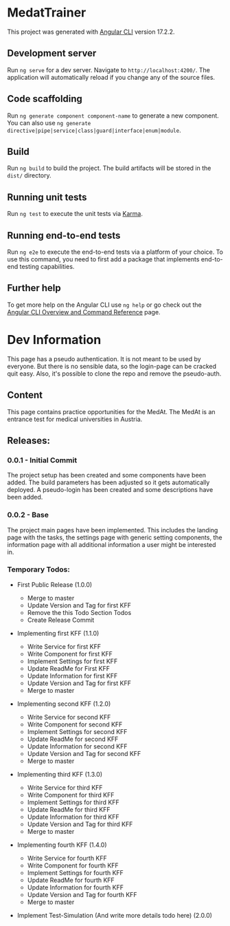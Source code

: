 # MedatTrainer

This project was generated with [Angular CLI](https://github.com/angular/angular-cli) version 17.2.2.

## Development server

Run `ng serve` for a dev server. Navigate to `http://localhost:4200/`. The application will automatically reload if you change any of the source files.

## Code scaffolding

Run `ng generate component component-name` to generate a new component. You can also use `ng generate directive|pipe|service|class|guard|interface|enum|module`.

## Build

Run `ng build` to build the project. The build artifacts will be stored in the `dist/` directory.

## Running unit tests

Run `ng test` to execute the unit tests via [Karma](https://karma-runner.github.io).

## Running end-to-end tests

Run `ng e2e` to execute the end-to-end tests via a platform of your choice. To use this command, you need to first add a package that implements end-to-end testing capabilities.

## Further help

To get more help on the Angular CLI use `ng help` or go check out the [Angular CLI Overview and Command Reference](https://angular.io/cli) page.

# Dev Information

This page has a pseudo authentication. It is not meant to be used by everyone.
But there is no sensible data, so the login-page can be cracked quit easy.
Also, it's possible to clone the repo and remove the pseudo-auth.

##  Content
This page contains practice opportunities for the MedAt. 
The MedAt is an entrance test for medical universities in Austria.

## Releases:
### 0.0.1 - Initial Commit
The project setup has been created and some components have been added.
The build parameters has been adjusted so it gets automatically deployed.
A pseudo-login has been created and some descriptions have been added.

### 0.0.2 - Base
The project main pages have been implemented.
This includes the landing page with the tasks,
the settings page with generic setting components,
the information page with all additional information a user might be interested in.

### Temporary Todos:
- First Public Release (1.0.0)
  - Merge to master
  - Update Version and Tag for first KFF
  - Remove the this Todo Section Todos
  - Create Release Commit 


- Implementing first KFF (1.1.0)
  - Write Service for first KFF
  - Write Component for first KFF
  - Implement Settings for first KFF
  - Update ReadMe for First KFF
  - Update Information for first KFF
  - Update Version and Tag for first KFF
  - Merge to master

- Implementing second KFF (1.2.0)
  - Write Service for second KFF
  - Write Component for second KFF
  - Implement Settings for second KFF
  - Update ReadMe for second KFF
  - Update Information for second KFF
  - Update Version and Tag for second KFF
  - Merge to master

- Implementing third KFF (1.3.0)
  - Write Service for third KFF
  - Write Component for third KFF
  - Implement Settings for third KFF
  - Update ReadMe for third KFF
  - Update Information for third KFF
  - Update Version and Tag for third KFF
  - Merge to master

- Implementing fourth KFF (1.4.0)
  - Write Service for fourth KFF
  - Write Component for fourth KFF
  - Implement Settings for fourth KFF
  - Update ReadMe for fourth KFF
  - Update Information for fourth KFF
  - Update Version and Tag for fourth KFF
  - Merge to master

- Implement Test-Simulation (And write more details todo here) (2.0.0)
